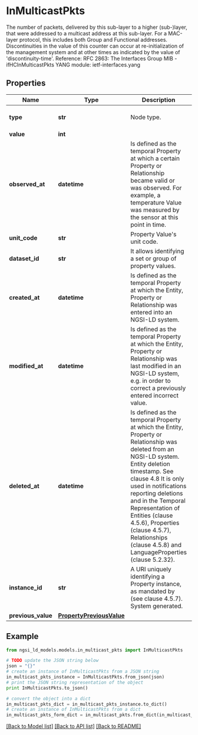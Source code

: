 # InMulticastPkts

The number of packets, delivered by this sub-layer to a higher (sub-)layer, that were addressed to a multicast address at this sub-layer. For a MAC-layer protocol, this includes both Group and Functional addresses.  Discontinuities in the value of this counter can occur at re-initialization of the management system and at other times as indicated by the value of 'discontinuity-time'.  Reference: RFC 2863: The Interfaces Group MIB -      ifHCInMulticastPkts  YANG module: ietf-interfaces.yang 

## Properties

Name | Type | Description | Notes
------------ | ------------- | ------------- | -------------
**type** | **str** | Node type.  | [optional] [default to 'Property']
**value** | **int** |  | 
**observed_at** | **datetime** | Is defined as the temporal Property at which a certain Property or Relationship became valid or was observed. For example, a temperature Value was measured by the sensor at this point in time.  | [optional] 
**unit_code** | **str** | Property Value&#39;s unit code.  | [optional] 
**dataset_id** | **str** | It allows identifying a set or group of property values.  | [optional] 
**created_at** | **datetime** | Is defined as the temporal Property at which the Entity, Property or Relationship was entered into an NGSI-LD system.  | [optional] [readonly] 
**modified_at** | **datetime** | Is defined as the temporal Property at which the Entity, Property or Relationship was last modified in an NGSI-LD system, e.g. in order to correct a previously entered incorrect value.  | [optional] [readonly] 
**deleted_at** | **datetime** | Is defined as the temporal Property at which the Entity, Property or Relationship was deleted from an NGSI-LD system.  Entity deletion timestamp. See clause 4.8 It is only used in notifications reporting deletions and in the Temporal Representation of Entities (clause 4.5.6), Properties (clause 4.5.7), Relationships (clause 4.5.8) and LanguageProperties (clause 5.2.32).  | [optional] [readonly] 
**instance_id** | **str** | A URI uniquely identifying a Property instance, as mandated by (see clause 4.5.7). System generated.  | [optional] [readonly] 
**previous_value** | [**PropertyPreviousValue**](PropertyPreviousValue.md) |  | [optional] 

## Example

```python
from ngsi_ld_models.models.in_multicast_pkts import InMulticastPkts

# TODO update the JSON string below
json = "{}"
# create an instance of InMulticastPkts from a JSON string
in_multicast_pkts_instance = InMulticastPkts.from_json(json)
# print the JSON string representation of the object
print InMulticastPkts.to_json()

# convert the object into a dict
in_multicast_pkts_dict = in_multicast_pkts_instance.to_dict()
# create an instance of InMulticastPkts from a dict
in_multicast_pkts_form_dict = in_multicast_pkts.from_dict(in_multicast_pkts_dict)
```
[[Back to Model list]](../README.md#documentation-for-models) [[Back to API list]](../README.md#documentation-for-api-endpoints) [[Back to README]](../README.md)


